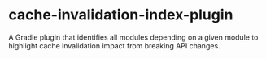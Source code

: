 # cache-invalidation-index-plugin
A Gradle plugin that identifies all modules depending on a given module to highlight cache invalidation impact from breaking API changes.

